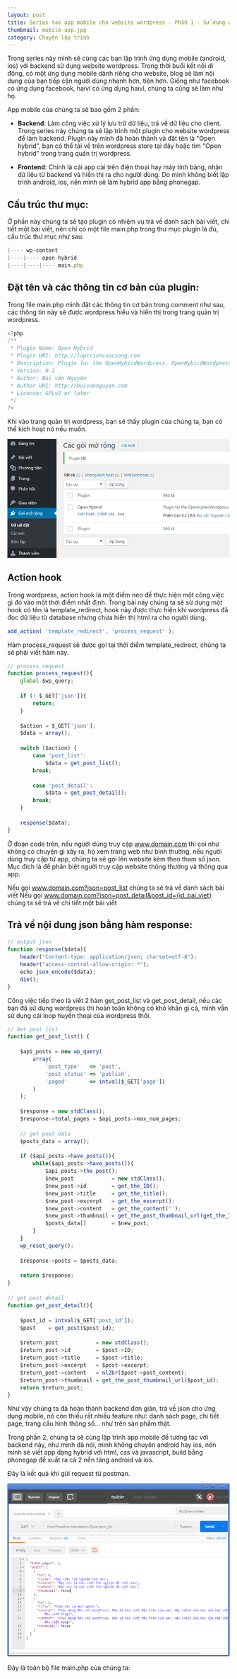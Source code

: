 ```yaml
---
layout: post
title: Series tạo app mobile cho website wordpress - Phần 1 - Sử dụng wordpress làm backend
thumbnail: mobile-app.jpg
category: Chuyện lập trình
---
```

Trong series này mình sẽ cùng các bạn lập trình ứng dụng mobile (android, ios) với backend sử dụng website wordpress. Trong thời buổi kết nối di động, có một ứng dụng mobile dành riêng cho website, blog sẽ làm nội dung của bạn tiếp cận người dùng nhanh hơn, tiện hơn. Giống như facebook có ứng dụng facebook, haivl có ứng dụng haivl, chúng ta cũng sẽ làm như họ.

App mobile của chúng ta sẽ bao gồm 2 phần:

- **Backend**: Làm công việc xử lý lưu trữ dữ liệu, trả về dữ liệu cho client. Trong series này chúng ta sẽ lập trình một plugin cho website wordpress để làm backend. Plugin này mình đã hoàn thành và đặt tên là "Open hybrid", bạn có thể tải về trên wordpress store tại đây hoặc tìm "Open hybrid" trong trang quản trị wordpress.

- **Frontend**: Chính là cái app cài trên điện thoại hay máy tính bảng, nhận dữ liệu từ backend và hiển thị ra cho người dùng. Do mình không biết lập trình android, ios, nên mình sẽ làm hybrid app bằng phonegap.


## Cấu trúc thư mục:

Ở phần này chúng ta sẽ tạo plugin có nhiệm vụ trả về danh sách bài viết, chi tiết một bài viết, nên chỉ có một file main.php trong thư mục plugin là đủ, cấu trúc thư mục như sau:

```javascript
|---- wp-content
|----|---- open-hybrid
|----|----|---- main.php
```

## Đặt tên và các thông tin cơ bản của plugin:
Trong file main.php mình đặt các thông tin cơ bản trong comment như sau, các thông tin này sẽ được wordpress hiểu và hiển thị trong trang quản trị wordpress.

```javascript
<?php
/**
 * Plugin Name: Open Hybrid
 * Plugin URI: http://laptrinhcuocsong.com
 * Description: Plugin for the OpenHybirdWordpress, OpenHybirdWordpress is a free opensource project to build mobile applications use phonegap and wordpress.
 * Version: 0.2
 * Author: Bùi văn Nguyện
 * Author URI: http://buivannguyen.com
 * License: GPLv2 or later
 */
?>
```

Khi vào trang quản trị wordpress, bạn sẽ thấy plugin của chúng ta, bạn có thể kích hoạt nó nếu muốn.

![wordpress](images/wordpress-app-1.png)

## Action hook

Trong wordpress, action hook là một điểm neo để thực hiện một công việc gì đó vào một thời điểm nhất định. Trong bài này chúng ta sẽ sử dụng một hook có tên là template_redirect, hook này được thực hiện khi wordpress đã đọc dữ liệu từ database nhưng chưa hiển thị html ra cho người dùng.

```javascript
add_action( 'template_redirect', 'process_request' );
```

Hàm process_request sẽ được gọi tại thời điểm template_redirect, chúng ta sẽ phải viết hàm này.

```javascript
// process request
function process_request(){
	global $wp_query;

	if (! $_GET['json']){
        return;
    }

    $action = $_GET['json'];
    $data = array();
    
    switch ($action) {
        case 'post_list':
            $data = get_post_list();
        break;

        case 'post_detail':
            $data = get_post_detail();
        break;
    }

    response($data);
}
```

Ở đoạn code trên, nếu người dùng truy cập www.domain.com thì coi như không có chuyện gì xảy ra, họ xem trang web như bình thường, nếu người dùng truy cập từ app, chúng ta sẽ gọi lên website kèm theo tham số json. Mục đích là để phân biệt người truy cập website thông thường và thông qua app.

Nếu gọi www.domain.com?json=post_list chúng ta sẽ trả về danh sách bài viết
Nếu gọi www.domain.com?json=post_detail&post_id={id_bai_viet} chúng ta sẽ trả về chi tiết một bài viết

## Trả về nội dung json bằng hàm response:

```javascript
// output json
function response($data){
    header("Content-type: application/json; charset=utf-8");
    header("access-control-allow-origin: *");
    echo json_encode($data);
    die();
}
```

Công việc tiếp theo là viết 2 hàm get_post_list và get_post_detail, nếu các bạn đã sử dụng wordpress thì hoàn toàn không có khó khăn gì cả, mình vẫn sử dụng cái loop huyền thoại của wordpress thôi.

```javascript
// Get post list
function get_post_list() {

    $api_posts = new wp_query(
        array(
            'post_type'   => 'post',
            'post_status' => 'publish',
            'paged'       => intval($_GET['page'])
        )
    );

    $response = new stdClass();
    $response->total_pages = $api_posts->max_num_pages;

    // get post data
    $posts_data = array();

    if ($api_posts->have_posts()){
        while($api_posts->have_posts()){
            $api_posts->the_post();
            $new_post            = new stdClass();
            $new_post->id        = get_the_ID();
            $new_post->title     = get_the_title();
            $new_post->excerpt   = get_the_excerpt();
            $new_post->content   = get_the_content('');
            $new_post->thumbnail = get_the_post_thumbnail_url(get_the_ID());
            $posts_data[]        = $new_post;
        }
    }
    wp_reset_query();

    $response->posts = $posts_data;

    return $response;
}

// get post detail
function get_post_detail(){

    $post_id = intval($_GET['post_id']);
    $post    = get_post($post_id);
    
    $return_post            = new stdClass();
    $return_post->id        = $post->ID;
    $return_post->title     = $post->title;
    $return_post->excerpt   = $post->excerpt;
    $return_post->content   = nl2br($post->post_content);
    $return_post->thumbnail = get_the_post_thumbnail_url($post_id);
    return $return_post;
}
```

Như vậy chúng ta đã hoàn thành backend đơn giản, trả về json cho ứng dụng mobile, nó còn thiếu rất nhiều feature như: danh sách page, chi tiết page, trang cấu hình thông số... như trên sản phẩm thật.

Trong phần 2, chúng ta sẽ cùng lập trình app mobile để tương tác với backend này, như mình đã nói, mình không chuyên android hay ios, nên mình sẽ viết app dạng hybrid với html, css và javascript, build bằng phonegap để xuất ra cả 2 nền tảng android và ios.

Đây là kết quả khi gửi request từ postman.

![wordpress](images/wordpress-app-2.png)

Đây là toàn bộ file main.php của chúng ta:

